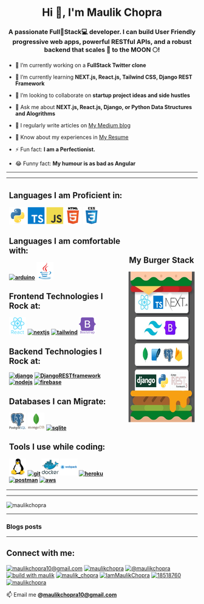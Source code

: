<!-- MAIN CONTENT -->

<h1 align="center">Hi 👋, I'm Maulik Chopra</h1>
<h3 align="center">A passionate Full📱Stack💻 developer. I can build User Friendly progressive web apps, powerful RESTful APIs, and a robust backend that scales 🚀 to the MOON 🌕!</h3>

- 🔭 I’m currently working on a **FullStack Twitter clone**

- 🌱 I’m currently learning **NEXT.js, React.js, Tailwind CSS, Django REST Framework**

- 👯 I’m looking to collaborate on **startup project ideas and side hustles**

- 💬 Ask me about **NEXT.js, React.js, Django, or Python Data Structures and Alogrithms**

- 📝 I regularly write articles on [My Medium blog](https://medium.com/@maulikchopra)

- 📄 Know about my experiences in [My Resume](https://bit.ly/37YjBx2)

- ⚡ Fun fact: **I am a Perfectionist.**

- 😂 Funny fact: **My humour is as bad as Angular**

<hr>

<table>
<tr>
<th>
<!-- LANGUAGES I AM PROFICIENT AT -->
<h2 align="left"><b>Languages</b> I am <b>Proficient</b> in:</h2>
<p align="left">
    <!-- PYTHON -->
    <a href="https://www.python.org" target="_blank" rel="noreferrer"><img src="https://raw.githubusercontent.com/devicons/devicon/master/icons/python/python-original.svg" alt="python" height="45px"/></a>
    <!-- TYPESCIPT -->
    <a href="https://www.typescriptlang.org/" target="_blank" rel="noreferrer"><img src="https://raw.githubusercontent.com/devicons/devicon/master/icons/typescript/typescript-original.svg" alt="typescript" height="45px"/></a>
    <!-- JAVASCRIPT -->
    <a href="https://developer.mozilla.org/en-US/docs/Web/JavaScript" target="_blank" rel="noreferrer"><img src="https://raw.githubusercontent.com/devicons/devicon/master/icons/javascript/javascript-original.svg" alt="javascript" height="45px"/></a>
    <!-- HTML -->
    <a href="https://www.w3.org/html/" target="_blank" rel="noreferrer"><img src="https://raw.githubusercontent.com/devicons/devicon/master/icons/html5/html5-original-wordmark.svg" alt="html5" height="45px"/></a>
    <!-- CSS -->
    <a href="https://www.w3schools.com/css/" target="_blank" rel="noreferrer"><img src="https://raw.githubusercontent.com/devicons/devicon/master/icons/css3/css3-original-wordmark.svg" alt="css3" height="45px"/></a>
</p>

<!-- LANGUAGES I AM COMFORTABLE WITH -->
<h2 align="left"><b>Languages</b> I am <b>comfortable</b> with:</h2>
<p align="left">
    <!-- ARDUINO -->
    <a href="https://www.arduino.cc/" target="_blank" rel="noreferrer"><img src="https://cdn.worldvectorlogo.com/logos/arduino-1.svg" alt="arduino" height="45px"/></a> 
    <!-- JAVA -->
    <a href="https://www.java.com" target="_blank" rel="noreferrer"><img src="https://raw.githubusercontent.com/devicons/devicon/master/icons/java/java-original.svg" alt="java" height="45px"/></a>
</p>

<!-- FRONTEND TECHNOLOGIES I ROCK AT -->
<h2 align="left"><b>Frontend</b> Technologies I <b>Rock</b> at:</h2>
<p align="left">
    <!-- REACT.JS -->
    <a href="https://reactjs.org/" target="_blank" rel="noreferrer"><img src="https://raw.githubusercontent.com/devicons/devicon/master/icons/react/react-original-wordmark.svg" alt="react" height="45px"/></a>
    <!-- NEXT.JS -->
    <a href="https://nextjs.org/" target="_blank" rel="noreferrer"><img src="https://cdn.worldvectorlogo.com/logos/nextjs-2.svg" alt="nextjs" id="bg-pd-img" height="45px"/></a> 
    <!-- TAILWIND CSS -->
    <a href="https://tailwindcss.com/" target="_blank" rel="noreferrer"><img src="https://www.vectorlogo.zone/logos/tailwindcss/tailwindcss-icon.svg" alt="tailwind" height="45px"/></a>
    <!-- BOOTSTRAP -->
    <a href="https://getbootstrap.com" target="_blank" rel="noreferrer"><img src="https://raw.githubusercontent.com/devicons/devicon/master/icons/bootstrap/bootstrap-plain-wordmark.svg" alt="bootstrap" height="45px"/></a>
</p>

<!-- BACKEND TECHNOLOGIES I ROCK AT -->
<h2 align="left"><b>Backend</b> Technologies I <b>Rock</b> at:</h2>
<p align="left">
<!-- DJANGO -->
<a href="https://www.djangoproject.com/" target="_blank" rel="noreferrer"><img src="https://www.djangoproject.com/m/img/logos/django-logo-negative.png" alt="django" height="45px"/></a>
<!-- DJANGO REST FRAMEWORK -->
<a href="https://www.django-rest-framework.org" target="_blank" rel="noreferrer"><img src="https://ksr-ugc.imgix.net/assets/011/705/984/4ea78430d3ad7dc88106a7b973248ba7_original.jpg?ixlib=rb-4.0.2&crop=faces&w=1552&h=873&fit=crop&v=1463687041&auto=format&frame=1&q=92&s=16f9ae9168eecef976e5a19887afb152" alt="DjangoRESTframework" height="45px"/></a> 
<!-- NODE.JS -->
<a href="https://nodejs.org" target="_blank" rel="noreferrer"><img src="https://upload.wikimedia.org/wikipedia/commons/thumb/d/d9/Node.js_logo.svg/1280px-Node.js_logo.svg.png" alt="nodejs" id="bg-pd-img" height="45px"/></a>
<!-- FIREBASE -->
<a href="https://firebase.google.com/" target="_blank" rel="noreferrer"><img src="https://www.vectorlogo.zone/logos/firebase/firebase-icon.svg" alt="firebase" height="45px"/></a>
</p>
<!-- DATABASES  -->
<h2 align="left"><b>Databases</b> I can <b>Migrate:</b></h2>
<!-- PostgreSQL -->
<p align="left">
<a href="https://www.postgresql.org" target="_blank" rel="noreferrer"><img src="https://raw.githubusercontent.com/devicons/devicon/master/icons/postgresql/postgresql-original-wordmark.svg" alt="postgresql" height="45px"/></a>
<!-- MONGODB -->
<a href="https://www.mongodb.com/" target="_blank" rel="noreferrer"><img src="https://raw.githubusercontent.com/devicons/devicon/master/icons/mongodb/mongodb-original-wordmark.svg" alt="mongodb" height="45px"/></a>
<!-- SQLITE -->
<a href="https://www.sqlite.org/" target="_blank" rel="noreferrer"><img src="https://www.vectorlogo.zone/logos/sqlite/sqlite-icon.svg" alt="sqlite" height="45px"/></a>
</p>

<!-- TOOLS I USE TO CODE -->
<h2 align="left"><b>Tools</b> I use while <b>coding:</b></h2>
<p align="left">
    <!-- LINUX -->
    <a href="https://www.linux.org/" target="_blank" rel="noreferrer"><img src="https://raw.githubusercontent.com/devicons/devicon/master/icons/linux/linux-original.svg" alt="linux" height="45px"/></a>
    <!-- GIT -->
    <a href="https://git-scm.com/" target="_blank" rel="noreferrer"><img src="https://www.vectorlogo.zone/logos/git-scm/git-scm-icon.svg" alt="git" height="45px"/></a>
    <!-- DOCKER -->
    <a href="https://www.docker.com/" target="_blank" rel="noreferrer"><img src="https://raw.githubusercontent.com/devicons/devicon/master/icons/docker/docker-original-wordmark.svg" alt="docker" height="45px"/></a>
    <!-- WEBPACK -->
    <a href="https://webpack.js.org" target="_blank" rel="noreferrer"><img src="https://raw.githubusercontent.com/devicons/devicon/d00d0969292a6569d45b06d3f350f463a0107b0d/icons/webpack/webpack-original-wordmark.svg" alt="webpack" height="45px"/></a>
    <!-- HEROKU -->
    <a href="https://heroku.com" target="_blank" rel="noreferrer"><img src="https://www.vectorlogo.zone/logos/heroku/heroku-icon.svg" alt="heroku" height="45px"/></a>   
    <!-- POSTMAN -->
    <a href="https://postman.com" target="_blank" rel="noreferrer"><img src="https://www.vectorlogo.zone/logos/getpostman/getpostman-icon.svg" alt="postman" height="45px"/></a>
    <!-- AMAZON WEB SERVICES AWS -->
    <a href="https://aws.amazon.com" target="_blank" rel="noreferrer"><img src="https://futurumresearch.com/wp-content/uploads/2020/01/aws-logo.png" alt="aws" height="45px"/></a>
</p>
</th>
<th>
    <div>
        <h2 align="center"><b>My Burger Stack</b></h2>
        <img align="right"src="mytechstack.png" height="400px"/>
    </div>
</th>
</tr>
</table>

<hr>

<!-- LANGUAGES STATS CARD  -->
<p>
    <img id="lang-stats-card" align="center" src="https://github-readme-stats.vercel.app/api/top-langs?username=maulikchopra&show_icons=true&locale=en&layout=compact" alt="maulikchopra" />
</p>

<hr>

### Blogs posts

<!-- BLOG-POST-LIST:START -->
<!-- BLOG-POST-LIST:END -->

<hr>
<!-- SOCIALS | CONNECT WITH ME -->
<h2 align="left">Connect with me:</h2>
<p align="left">
    <!-- MAIL -->
    <a href="mailto:maulikchopra10@gmail.com" target="blank"><img align="center" src="https://upload.wikimedia.org/wikipedia/commons/thumb/7/7e/Gmail_icon_%282020%29.svg/1024px-Gmail_icon_%282020%29.svg.png" alt="maulikchopra10@gmail.com" height="30px"/></a>
    <!-- LINKEDIN -->
    <a href="https://linkedin.com/in/maulikchopra" target="blank"><img  align="center" src="https://cdn-icons-png.flaticon.com/512/174/174857.png" alt="maulikchopra" height="30px"/></a>
    <!-- MEDIUM -->
    <a href="https://medium.com/@maulikchopra" target="blank"><img align="center"  src="https://miro.medium.com/max/1400/1*psYl0y9DUzZWtHzFJLIvTw.png" alt="@maulikchopra" height="30px"/></a>
    <!-- YOUTUBE -->
    <a href="https://www.youtube.com/buildwithmaulik" target="blank"><img align="center" src="https://upload.wikimedia.org/wikipedia/commons/thumb/0/09/YouTube_full-color_icon_%282017%29.svg/2560px-YouTube_full-color_icon_%282017%29.svg.png" height="30px" alt="build with maulik"/></a>
    <!-- INSTAGRAM -->
    <a href="https://instagram.com/maulik_chopra" target="blank"><img align="center" src="https://raw.githubusercontent.com/rahuldkjain/github-profile-readme-generator/master/src/images/icons/Social/instagram.svg" alt="maulik_chopra" height="30px"/></a>
    <!-- TWITTER -->
    <a href="https://twitter.com/chopra_maulik" target="blank"><img align="center" src="https://raw.githubusercontent.com/rahuldkjain/github-profile-readme-generator/master/src/images/icons/Social/twitter.svg" alt="IamMaulikChopra" height="30px" /></a>
    <!-- STACKOVERFLOW -->
    <a href="https://stackoverflow.com/users/18518760" target="blank"><img align="center" src="https://raw.githubusercontent.com/rahuldkjain/github-profile-readme-generator/master/src/images/icons/Social/stack-overflow.svg" alt="18518760" height="30px"/></a>
    <!-- LEETCODE -->
    <a href="https://www.leetcode.com/maulikchopra" target="blank"><img align="center" src="https://raw.githubusercontent.com/rahuldkjain/github-profile-readme-generator/master/src/images/icons/Social/leet-code.svg" alt="maulikchopra" height="30px"/></a>
</p>

📫 Email me **@maulikchopra10@gmail.com**

<!-- <style>
    a{
        margin-right: 0.5rem;
    }
    img{
        height: 3.5rem;
        width: auto;
        border-radius: 0.5rem;
    }
    #bg-pd-img{
        padding: 0px 0.5rem;
        background-color:white
    }
    #lang-stats-card{
        height: auto;
    }
    .grid-container{
        display: grid;
    }
</style> -->
